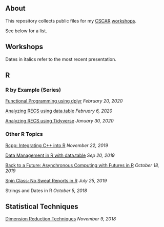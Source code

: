 ## About

This repository collects public files for my 
[CSCAR](cscar.research.umich.edu) [workshops](https://cscar.research.umich.edu/events/category/workshops/).  

See below for a list.

## Workshops

Dates in italics refer to the most recent presentation. 

## R

### R by Example (Series)

[Functional Programming using dplyr](./R_by_Example/func_prog_dplyr/) *February 20, 2020*

[Analyzing RECS using data.table](./R_by_Example/recs_datatable/) *February 6, 2020*

[Analyzing RECS using Tidyverse](./R_by_Example/recs_dplyr/) *January 30, 2020*

### Other R Topics

[Rcpp: Integrating C++ into R](./rcpp/) *November 22, 2019*

[Data Management in R with data.table](./data.table/) *Sep 20, 2019*

[Back to a Future: Asynchronous Computing with Futures in R](./future/) *October 18, 2019*

[Spin Class: No Sweat Reports in R](./spin/) *July 25, 2019*

Strings and Dates in R *October 5, 2018*

## Statistical Techniques

[Dimension Reduction Techniques](https://jbhender.github.io/workshops/DimensionReduction.html)
*November 9, 2018* 


